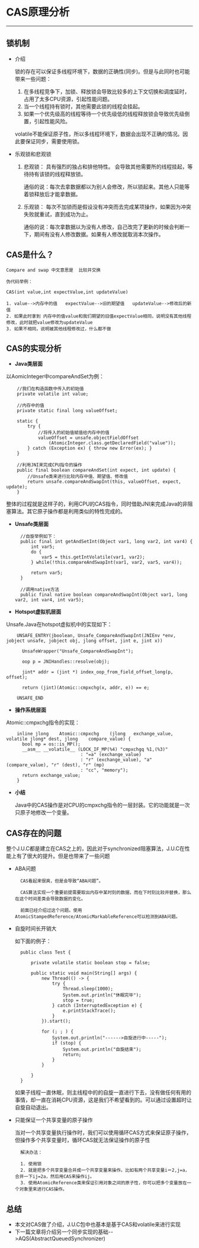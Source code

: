 # CAS原理分析

- - - 
## 锁机制
+ 介绍

	锁的存在可以保证多线程环境下，数据的正确性(同步)。但是与此同时也可能带来一些问题：

	1. 在多线程竞争下，加锁、释放锁会导致比较多的上下文切换和调度延时，占用了太多CPU资源，引起性能问题。
	2. 当一个线程持有锁时，其他需要此锁的线程会挂起。
	3. 如果一个优先级高的线程等待一个优先级低的线程释放锁会导致优先级倒置，引起性能风险。

	volatile不能保证原子性，所以多线程环境下，数据会出现不正确的情况。因此要保证同步，需要使用锁。

+ 乐观锁和悲观锁
	1. 悲观锁： 具有强烈的独占和排他特性。 会导致其他需要所的线程挂起，等待持有该锁的线程释放锁。

		通俗的说：每次去拿数据都以为别人会修改，所以锁起来。其他人只能等着锁释放后才能拿数据。


	2. 乐观锁： 每次不加锁而是假设没有冲突而去完成某项操作，如果因为冲突失败就重试，直到成功为止。

		通俗的说：每次拿数据以为没有人修改，自己改完了更新的时候会判断一下，期间有没有人修改数据。如果有人修改就取消本次操作。

## CAS是什么？

	Compare and swap 中文意思是  比较并交换
	
	伪代码举例：

	CAS(int value,int expectValue,int updateValue)

	1. value-->内存中的值   expectValue-->旧的期望值   updateValue-->修改后的新值
	2. 如果此时拿到 内存中的值value和我们期望的旧值expectValue相同，说明没有其他线程修改，此时就把value修改为updateValue
	3. 如果不相同，说明被其他线程修改过，什么都不做

## CAS的实现分析

+ **Java类层面**

以AomicInteger中compareAndSet为例：
	
	
		//我们在构造函数中传入的初始值
		private volatile int value;
	
		//内存中的值
		private static final long valueOffset;
	
		static {
	        try {
				//将传入的初始值赋值给内存中的值
	            valueOffset = unsafe.objectFieldOffset
	                (AtomicInteger.class.getDeclaredField("value"));
	        } catch (Exception ex) { throw new Error(ex); }
	    }
	
		//利用JNI来完成CPU指令的操作
		public final boolean compareAndSet(int expect, int update) {
			//Unsafe类来进行比较内存中值、期望值、修改值
	        return unsafe.compareAndSwapInt(this, valueOffset, expect, update);
	    }
	
整体的过程就是这样子的，利用CPU的CAS指令，同时借助JNI来完成Java的非阻塞算法。其它原子操作都是利用类似的特性完成的。

+ **Unsafe类层面**
		
		//自旋举例如下：
	    public final int getAndSetInt(Object var1, long var2, int var4) {
	        int var5;
	        do {
	            var5 = this.getIntVolatile(var1, var2);
	        } while(!this.compareAndSwapInt(var1, var2, var5, var4));
	
	        return var5;
	    }

		//调用native方法
		public final native boolean compareAndSwapInt(Object var1, long var2, int var4, int var5);


+ **Hotspot虚拟机层面**


Unsafe.Java在hotspot虚拟机中的实现如下：
	
		UNSAFE_ENTRY(jboolean, Unsafe_CompareAndSwapInt(JNIEnv *env, jobject unsafe, jobject obj, jlong offset, jint e, jint x))
	
		  UnsafeWrapper("Unsafe_CompareAndSwapInt");
	
		  oop p = JNIHandles::resolve(obj);
	
		  jint* addr = (jint *) index_oop_from_field_offset_long(p, offset);
	
		  return (jint)(Atomic::cmpxchg(x, addr, e)) == e;
	
		UNSAFE_END
		
+ **操作系统层面**

Atomic::cmpxchg指令的实现：

		inline jlong    Atomic::cmpxchg    (jlong	exchange_value, volatile jlong*	dest, jlong    compare_value) {
		  bool mp = os::is_MP();
		  __asm__ __volatile__ (LOCK_IF_MP(%4) "cmpxchgq %1,(%3)"
		                        : "=a" (exchange_value)
		                        : "r" (exchange_value), "a" (compare_value), "r" (dest), "r" (mp)
		                        : "cc", "memory");
		  return exchange_value;
		}

+ **小结**

	Java中的CAS操作是对CPU的cmpxchg指令的一层封装。它的功能就是一次只原子地修改一个变量。

## CAS存在的问题
整个J.U.C都是建立在CAS之上的，因此对于synchronized阻塞算法，J.U.C在性能上有了很大的提升。但是也带来了一些问题

+ ABA问题

		CAS看起来很爽，但是会导致“ABA问题”。
		
		CAS算法实现一个重要前提需要取出内存中某时刻的数据，而在下时刻比较并替换，那么在这个时间差类会导致数据的变化。
		
		前面已经介绍过这个问题。使用AtomicStampedReference/AtomicMarkableReference可以检测到ABA问题。

+ 自旋时间长开销大

	如下面的例子：

		public class Test {

		    private volatile static boolean stop = false;
		
		    public static void main(String[] args) {
		        new Thread(() -> {
		            try {
		                Thread.sleep(1000);
		                System.out.println("休眠完毕");
		                stop = true;
		            } catch (InterruptedException e) {
		                e.printStackTrace();
		            }
		        }).start();
		
		        for (; ; ) {
		            System.out.println("------>自旋进行中-----");
		            if (stop) {
		                System.out.println("自旋结束");
		                return;
		            }
		        }
		
		    }
		}

	如果子线程一直休眠，则主线程中的的自旋一直进行下去，没有做任何有用的事情，却一直在消耗CPU资源，这是我们不希望看到的。可以通过设置超时让自旋自动退出。


+ 只能保证一个共享变量的原子操作

	当对一个共享变量执行操作时，我们可以使用循环CAS方式来保证原子操作，但操作多个共享变量时，循环CAS就无法保证操作的原子性
	
		解决办法：

		1. 使用锁
		2. 就是把多个共享变量合并成一个共享变量来操作。比如有两个共享变量i＝2,j=a，合并一下ij=2a，然后用CAS来操作ij。
		3. 使用AtomicReference类来保证引用对象之间的原子性，你可以把多个变量放在一个对象里来进行CAS操作。

## 总结

+ 本文对CAS做了介绍，J.U.C包中也基本是基于CAS和volatile来进行实现
+ 下一篇文章将介绍另一个同步实现的基础-->AQS(AbstractQueuedSynchronizer)